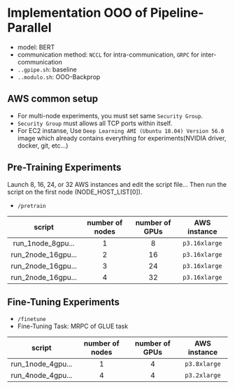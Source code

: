 # Implementation OOO of Pipeline-Parallel

- model: BERT
- communication method: `NCCL` for intra-communication, `GRPC` for inter-communication
- `..gpipe.sh`: baseline
- `..modulo.sh`: OOO-Backprop

## AWS common setup
- For multi-node experiments, you must set same `Security Group`.
- `Security Group` must allows all TCP ports within itself.
- For EC2 instanse, Use `Deep Learning AMI (Ubuntu 18.04) Version 56.0` image which already contains everything for experiments(NVIDIA driver, docker, git, etc...)

## Pre-Training Experiments

Launch 8, 16, 24, or 32 AWS instances and edit the script file... Then run the script on the first node (NODE_HOST_LIST[0]).

- `/pretrain`

| script | number of nodes | number of GPUs | AWS instance |
|:---:|:---:|:---:|:---:|
| run_1node_8gpu... | 1 | 8 | `p3.16xlarge` |
| run_2node_16gpu... | 2 | 16 | `p3.16xlarge` |
| run_2node_16gpu... | 3 | 24 | `p3.16xlarge` |
| run_2node_16gpu... | 4 | 32 | `p3.16xlarge` |



## Fine-Tuning Experiments

- `/finetune`
- Fine-Tuning Task: MRPC of GLUE task

| script | number of nodes | number of GPUs | AWS instance |
|:---:|:---:|:---:|:---:|
| run_1node_4gpu... | 1 | 4 | `p3.8xlarge` |
| run_4node_4gpu... | 4 | 4 | `p3.2xlarge` |
